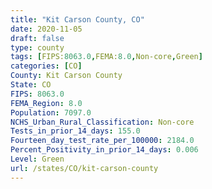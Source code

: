 ```yaml
---
title: "Kit Carson County, CO"
date: 2020-11-05
draft: false
type: county
tags: [FIPS:8063.0,FEMA:8.0,Non-core,Green]
categories: [CO]
County: Kit Carson County
State: CO
FIPS: 8063.0
FEMA_Region: 8.0
Population: 7097.0
NCHS_Urban_Rural_Classification: Non-core
Tests_in_prior_14_days: 155.0
Fourteen_day_test_rate_per_100000: 2184.0
Percent_Positivity_in_prior_14_days: 0.006
Level: Green
url: /states/CO/kit-carson-county
---
```



